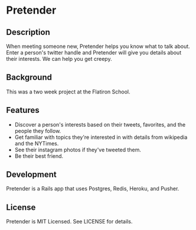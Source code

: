 # Pretender

## Description

When meeting someone new, Pretender helps you know what to talk about. Enter a person's twitter handle and Pretender will give you details about their interests. We can help you get creepy.

## Background

This was a two week project at the Flatiron School. 

## Features

 - Discover a person's interests based on their tweets, favorites, and the people they follow.
 - Get familiar with topics they're interested in with details from wikipedia and the NYTimes.
 - See their instagram photos if they've tweeted them.
 - Be their best friend.

## Development

Pretender is a Rails app that uses Postgres, Redis, Heroku, and Pusher. 

## License

Pretender is MIT Licensed. See LICENSE for details.
